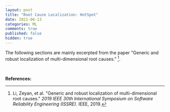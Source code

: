 ```yaml
---
layout: post
title: "Root Cause Localization: HotSpot"
date: 2021-06-13
categories: ML
comments: true
published: false
hidden: true
---
```


The following sections are mainly excerpted from the paper "Generic and robust localization of multi-dimensional root causes." [^1].




<br>

**References:**

[^1]: Li, Zeyan, et al. "Generic and robust localization of multi-dimensional root causes." *2019 IEEE 30th International Symposium on Software Reliability Engineering (ISSRE)*. IEEE, 2019.

